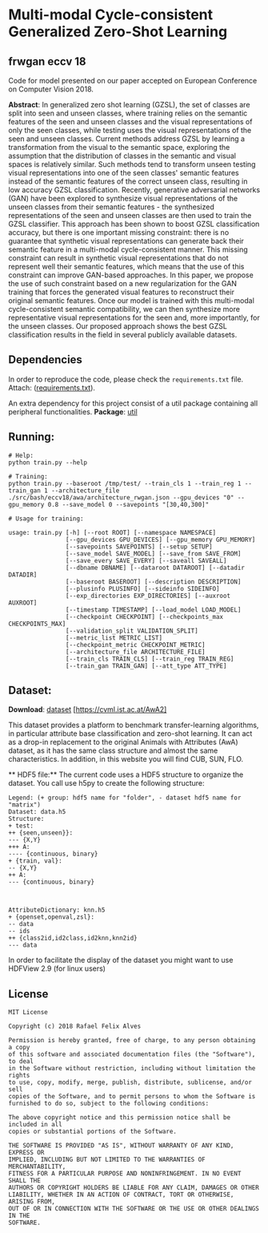 # Multi-modal Cycle-consistent Generalized Zero-Shot Learning
## frwgan eccv 18

Code for model presented on our paper accepted on European Conference on Computer Vision 2018.

**Abstract**: In generalized zero shot learning (GZSL), the set of classes are split into seen and unseen classes, where training relies on the semantic features of the seen and unseen classes and the visual representations of only the seen classes, while testing uses the visual representations of the seen and unseen classes.  Current methods address GZSL by learning a transformation from the visual to the semantic space, exploring the assumption that the distribution of classes in the semantic and visual spaces is relatively similar.  Such methods tend to transform unseen testing visual representations into one of the seen classes' semantic features instead of the semantic features of the correct unseen class, resulting in low accuracy GZSL classification.  Recently, generative adversarial networks (GAN) have been explored to synthesize visual representations of the unseen classes from their semantic features - the synthesized representations of the seen and unseen classes are then used to train the GZSL classifier.  This approach has been shown to boost GZSL classification accuracy, but there is one important missing constraint: there is no guarantee that synthetic visual representations can generate back their semantic feature in a multi-modal cycle-consistent manner.  This missing constraint can result in synthetic visual representations that do not represent well their semantic features, which means that the use of this constraint can improve GAN-based approaches. In this paper, we propose the use of such constraint based on a new regularization for the GAN training that forces the generated visual features to reconstruct their original semantic features. Once our model is trained with this multi-modal cycle-consistent semantic compatibility, we can then synthesize more representative visual representations for the seen and, more importantly, for the unseen classes.  Our proposed approach shows the best GZSL classification results in the field in several publicly available datasets.


## Dependencies

In order to reproduce the code, please check the `requirements.txt` file. Attach: ([requirements.txt](./requirements.txt)).

An extra dependency for this project consist of a util package containing all peripheral functionalities.
**Package**: [util](https://github.com/rfelixmg/util)


## Running:

```
# Help:
python train.py --help

# Training:
python train.py --baseroot /tmp/test/ --train_cls 1 --train_reg 1 --train_gan 1 --architecture_file ./src/bash/eccv18/awa/architecture_rwgan.json --gpu_devices "0" --gpu_memory 0.8 --save_model 0 --savepoints "[30,40,300]"

# Usage for training:

usage: train.py [-h] [--root ROOT] [--namespace NAMESPACE]
                [--gpu_devices GPU_DEVICES] [--gpu_memory GPU_MEMORY]
                [--savepoints SAVEPOINTS] [--setup SETUP]
                [--save_model SAVE_MODEL] [--save_from SAVE_FROM]
                [--save_every SAVE_EVERY] [--saveall SAVEALL]
                [--dbname DBNAME] [--dataroot DATAROOT] [--datadir DATADIR]
                [--baseroot BASEROOT] [--description DESCRIPTION]
                [--plusinfo PLUSINFO] [--sideinfo SIDEINFO]
                [--exp_directories EXP_DIRECTORIES] [--auxroot AUXROOT]
                [--timestamp TIMESTAMP] [--load_model LOAD_MODEL]
                [--checkpoint CHECKPOINT] [--checkpoints_max CHECKPOINTS_MAX]
                [--validation_split VALIDATION_SPLIT]
                [--metric_list METRIC_LIST]
                [--checkpoint_metric CHECKPOINT_METRIC]
                [--architecture_file ARCHITECTURE_FILE]
                [--train_cls TRAIN_CLS] [--train_reg TRAIN_REG]
                [--train_gan TRAIN_GAN] [--att_type ATT_TYPE]

```

## Dataset:

**Download**: [dataset](https://cvml.ist.ac.at/AwA2/) 
[https://cvml.ist.ac.at/AwA2]

This dataset provides a platform to benchmark transfer-learning algorithms, in particular attribute base classification and zero-shot learning. It can act as a drop-in replacement to the original Animals with Attributes (AwA) dataset, as it has the same class structure and almost the same characteristics. In addition, in this website you will find CUB, SUN, FLO.

** HDF5 file:** The current code uses a HDF5 structure to organize the dataset. You call use h5py to create the following structure:

```
Legend: (+ group: hdf5 name for "folder", - dataset hdf5 name for "matrix")
Dataset: data.h5
Structure:
+ test:
++ {seen,unseen}}:
--- {X,Y}
+++ A:
---- {continuous, binary}
+ {train, val}:
-- {X,Y}
++ A:
--- {continuous, binary}



```
```
AttributeDictionary: knn.h5
+ {openset,openval,zsl}:
-- data
-- ids
++ {class2id,id2class,id2knn,knn2id}
--- data
```

In order to facilitate the display of the dataset you might want to use HDFView 2.9 (for linux users)


## License
```
MIT License

Copyright (c) 2018 Rafael Felix Alves

Permission is hereby granted, free of charge, to any person obtaining a copy
of this software and associated documentation files (the "Software"), to deal
in the Software without restriction, including without limitation the rights
to use, copy, modify, merge, publish, distribute, sublicense, and/or sell
copies of the Software, and to permit persons to whom the Software is
furnished to do so, subject to the following conditions:

The above copyright notice and this permission notice shall be included in all
copies or substantial portions of the Software.

THE SOFTWARE IS PROVIDED "AS IS", WITHOUT WARRANTY OF ANY KIND, EXPRESS OR
IMPLIED, INCLUDING BUT NOT LIMITED TO THE WARRANTIES OF MERCHANTABILITY,
FITNESS FOR A PARTICULAR PURPOSE AND NONINFRINGEMENT. IN NO EVENT SHALL THE
AUTHORS OR COPYRIGHT HOLDERS BE LIABLE FOR ANY CLAIM, DAMAGES OR OTHER
LIABILITY, WHETHER IN AN ACTION OF CONTRACT, TORT OR OTHERWISE, ARISING FROM,
OUT OF OR IN CONNECTION WITH THE SOFTWARE OR THE USE OR OTHER DEALINGS IN THE
SOFTWARE.
```